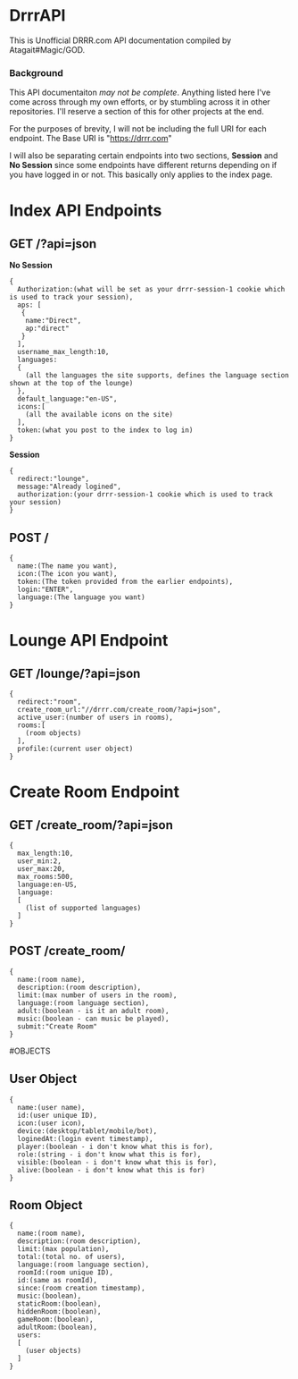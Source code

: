 # DrrrAPI
This is Unofficial DRRR.com API documentation compiled by Atagait#Magic/GOD.

### Background
This API documentaiton *may not be complete*. Anything listed here I've come across through my own efforts, or by stumbling across it in other repositories. I'll reserve a section of this for other projects at the end.

For the purposes of brevity, I will not be including the full URI for each endpoint.
The Base URI is "https://drrr.com"

I will also be separating certain endpoints into two sections, **Session** and **No Session** since some endpoints have different returns depending on if you have logged in or not. This basically only applies to the index page.

# Index API Endpoints
## GET /?api=json
**No Session**
```
{
  Authorization:(what will be set as your drrr-session-1 cookie which is used to track your session),
  aps: [
   {
    name:"Direct",
    ap:"direct" 
   }
  ],
  username_max_length:10,
  languages:
  {
    (all the languages the site supports, defines the language section shown at the top of the lounge)
  },
  default_language:"en-US",
  icons:[
    (all the available icons on the site)
  ],
  token:(what you post to the index to log in)
}
```
**Session**
```
{
  redirect:"lounge",
  message:"Already logined",
  authorization:(your drrr-session-1 cookie which is used to track your session)
}
```
## POST /
```
{
  name:(The name you want),
  icon:(The icon you want),
  token:(The token provided from the earlier endpoints),
  login:"ENTER",
  language:(The language you want)
}
```

# Lounge API Endpoint
## GET /lounge/?api=json
```
{
  redirect:"room",
  create_room_url:"//drrr.com/create_room/?api=json",
  active_user:(number of users in rooms),
  rooms:[
    (room objects)
  ],
  profile:(current user object)
}
```

# Create Room Endpoint
## GET /create_room/?api=json
```
{
  max_length:10,
  user_min:2,
  user_max:20,
  max_rooms:500,
  language:en-US,
  language:
  [
    (list of supported languages)
  ]
}
```

## POST /create_room/
```
{
  name:(room name),
  description:(room description),
  limit:(max number of users in the room),
  language:(room language section),
  adult:(boolean - is it an adult room),
  music:(boolean - can music be played),
  submit:"Create Room"
}
```

#OBJECTS
## User Object
```
{
  name:(user name),
  id:(user unique ID),
  icon:(user icon),
  device:(desktop/tablet/mobile/bot),
  loginedAt:(login event timestamp),
  player:(boolean - i don't know what this is for),
  role:(string - i don't know what this is for),
  visible:(boolean - i don't know what this is for),
  alive:(boolean - i don't know what this is for)
}
```

## Room Object
```
{
  name:(room name),
  description:(room description),
  limit:(max population),
  total:(total no. of users),
  language:(room language section),
  roomId:(room unique ID),
  id:(same as roomId),
  since:(room creation timestamp),
  music:(boolean),
  staticRoom:(boolean),
  hiddenRoom:(boolean),
  gameRoom:(boolean),
  adultRoom:(boolean),
  users:
  [
    (user objects)
  ]
}
```
